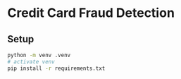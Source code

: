 # Credit Card Fraud Detection

## Setup
```bash
python -m venv .venv
# activate venv
pip install -r requirements.txt
